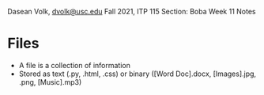 Dasean Volk, dvolk@usc.edu
Fall 2021, ITP 115
Section: Boba
Week 11 Notes

# Files

* A file is a collection of information
* Stored as text (.py, .html, .css) or binary ([Word Doc].docx, [Images].jpg, .png, [Music].mp3)

